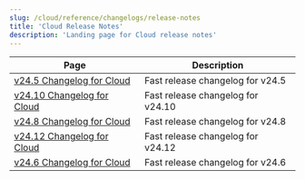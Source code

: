 ```yaml
---
slug: /cloud/reference/changelogs/release-notes
title: 'Cloud Release Notes'
description: 'Landing page for Cloud release notes'
---
```


<!-- The table of contents below is generated automatically from YAML front matter
     using https://github.com/ClickHouse/clickhouse-docs/blob/main/scripts/autogenerate-table-of-contents.sh
     If you've spotted an error, please edit the frontmatter of the pages themselves.
-->

| Page | Description |
|-----|-----|
| [v24.5 Changelog for Cloud](/changelogs/24.5) | Fast release changelog for v24.5 |
| [v24.10 Changelog for Cloud](/changelogs/24.10) | Fast release changelog for v24.10 |
| [v24.8 Changelog for Cloud](/changelogs/24.8) | Fast release changelog for v24.8 |
| [v24.12 Changelog for Cloud](/changelogs/24.12) | Fast release changelog for v24.12 |
| [v24.6 Changelog for Cloud](/changelogs/24.6) | Fast release changelog for v24.6 |
